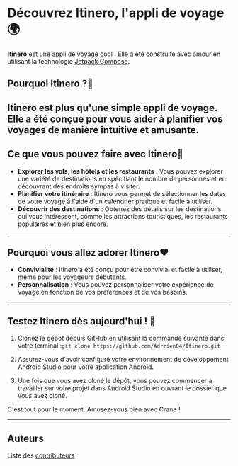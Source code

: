 # Découvrez Itinero, l'appli de voyage 🌍


**Itinero** est une appli de voyage cool . Elle a été construite avec amour en utilisant la technologie [Jetpack Compose](https://developer.android.com/jetpack/compose).

## Pourquoi Itinero ?🤔

Itinero est plus qu'une simple appli de voyage. Elle a été conçue pour vous aider à planifier vos voyages de manière intuitive et amusante.
---
## Ce que vous pouvez faire avec Itinero🛫
- **Explorer les vols, les hôtels et les restaurants** : Vous pouvez explorer une variété de destinations en spécifiant le nombre de personnes et en découvrant des endroits sympas à visiter.
- **Planifier votre itinéraire** : Itinero vous permet de sélectionner les dates de votre voyage à l'aide d'un calendrier pratique et facile à utiliser.
- **Découvrir des destinations** : Obtenez des détails sur les destinations qui vous intéressent, comme les attractions touristiques, les restaurants populaires et bien plus encore.
---
## Pourquoi vous allez adorer Itinero❤️

- **Convivialité** : Itinero a été conçu pour être convivial et facile à utiliser, même pour les voyageurs débutants.
- **Personnalisation** : Vous pouvez personnaliser votre expérience de voyage en fonction de vos préférences et de vos besoins.
---
## Testez Itinero dès aujourd'hui ! 🚀
1. Clonez le dépôt depuis GitHub en utilisant la commande suivante dans votre terminal :``git clone https://github.com/Adrrien04/Itinero.git``

2. Assurez-vous d'avoir configuré votre environnement de développement Android Studio pour votre application Android.

3. Une fois que vous avez cloné le dépôt, vous pouvez commencer à travailler sur votre projet dans Android Studio en ouvrant le dossier que vous avez cloné.

C'est tout pour le moment. Amusez-vous bien avec Crane !

---

## Auteurs
Liste des [contributeurs](https://github.com/Adrrien04/Itinero/graphs/contributors)

